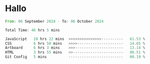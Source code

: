 # Hallo
<!--START_SECTION:waka-->

```rust
From: 06 September 2024 - To: 06 October 2024

Total Time: 46 hrs 5 mins

JavaScript   28 hrs 22 mins  >>>>>>>>>>>>>>>----------   61.53 %
CSS          6 hrs 50 mins   >>>>---------------------   14.85 %
Artboard     6 hrs 3 mins    >>>----------------------   13.14 %
HTML         3 hrs 55 mins   >>-----------------------   08.51 %
Git Config   5 mins          -------------------------   00.19 %
```

<!--END_SECTION:waka-->
